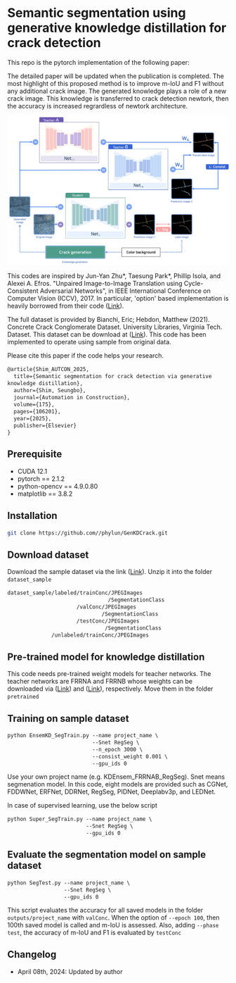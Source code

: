 # Semantic segmentation using generative knowledge distillation for crack detection


This repo is the pytorch implementation of the following paper:

The detailed paper will be updated when the publication is completed.
The most highlight of this proposed method is to improve m-IoU and F1 without any additional crack image. The generated knowledge plays a role of a new crack image. This knowledge is transferred to crack detection newtork, then the accuracy is increased regrardless of newtork architecture.

![](fig/fig_overview.jpg)

This codes are inspired by Jun-Yan Zhu*, Taesung Park*, Phillip Isola, and Alexei A. Efros. "Unpaired Image-to-Image Translation using Cycle-Consistent Adversarial Networks", in IEEE International Conference on Computer Vision (ICCV), 2017. In particular, 'option' based implementation is heavily borrowed from their code ([Link](https://github.com/junyanz/pytorch-CycleGAN-and-pix2pix/tree/master/options)).

The full dataset is provided by Bianchi, Eric; Hebdon, Matthew (2021). Concrete Crack Conglomerate Dataset. University Libraries, Virginia Tech. Dataset. This dataset can be download at ([Link](https://data.lib.vt.edu/articles/dataset/Concrete_Crack_Conglomerate_Dataset/16625056)). This code has been implemented to operate using sample from original data. 


Please cite this paper if the code helps your research.
```
@article{Shim_AUTCON_2025,
  title={Semantic segmentation for crack detection via generative knowledge distillation},
  author={Shim, Seungbo},
  journal={Automation in Construction},
  volume={175},
  pages={106201},
  year={2025},
  publisher={Elsevier}
}
```

## Prerequisite

* CUDA 12.1
* pytorch == 2.1.2 
* python-opencv == 4.9.0.80
* matplotlib == 3.8.2

## Installation
```bash
git clone https://github.com//phylun/GenKDCrack.git
```

## Download dataset
Download the sample dataset via the link ([Link](https://drive.google.com/file/d/1f6kgHManFRST8NMJGyrrlsTls304V6in/view?usp=sharing)). Unzip it into the folder `dataset_sample`
```
dataset_sample/labeled/trainConc/JPEGImages
                                /SegmentationClass
                      /valConc/JPEGImages
                              /SegmentationClass
                      /testConc/JPEGImages
                               /SegmentationClass
              /unlabeled/trainConc/JPEGImages
```

## Pre-trained model for knowledge distillation
This code needs pre-trained weight models for teacher networks. The teacher networks are FRRNA and FRRNB whose weights can be downloaded via ([Link](https://drive.google.com/file/d/11-nly73F10iI0xmNiCIoouDPgUt7PX6o/view?usp=sharing)) and ([Link](https://drive.google.com/file/d/1ARZ4W95gH0F212TKg260yiYqS3pdy-uo/view?usp=sharing)), respectively. Move them in the folder `pretrained`


## Training on sample dataset
```
python EnsemKD_SegTrain.py --name project_name \
                           --Snet RegSeg \
                           --n_epoch 3000 \
                           --consist_weight 0.001 \
                           --gpu_ids 0
```

Use your own project name (e.g. KDEnsem_FRRNAB_RegSeg). Snet means segmenation model. In this code, eight models are provided such as CGNet, FDDWNet, ERFNet, DDRNet, RegSeg, PIDNet, Deeplabv3p, and LEDNet. 

In case of supervised learning, use the below script
```
python Super_SegTrain.py --name project_name \
                         --Snet RegSeg \
                         --gpu_ids 0
```

## Evaluate the segmentation model on sample dataset
```
python SegTest.py --name project_name \
                  --Snet RegSeg \
                  --gpu_ids 0
```
This script evaluates the accuracy for all saved models in the folder `outputs/project_name` with `valConc`. When the option of `--epoch 100`, then 100th saved model is called and m-IoU is assessed. Also, adding `--phase test`, the accuracy of m-IoU and F1 is evaluated by `testConc`


## Changelog
* April 08th, 2024: Updated by author

